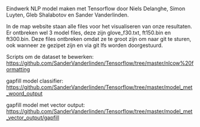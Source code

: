 Eindwerk NLP model maken met Tensorflow door Niels Delanghe, Simon Luyten, Gleb Shalabotov en Sander Vanderlinden.

In de map website staan alle files voor het visualiseren van onze resultaten. Er ontbreken wel 3 model files, deze zijn glove_f30.txt, ft150.bin en ft300.bin. Deze files ontbreken omdat ze te groot zijn om naar git te sturen, ook wanneer ze gezipet zijn en via git lfs worden doorgestuurd.

Scripts om de dataset te bewerken:
https://github.com/SanderVanderlinden/Tensorflow/tree/master/nlcow%20formatting

gapfill model classifier:
https://github.com/SanderVanderlinden/Tensorflow/tree/master/model_met_woord_output

gapfill model met vector output:
https://github.com/SanderVanderlinden/Tensorflow/tree/master/model_met_vector_output/gapfill

